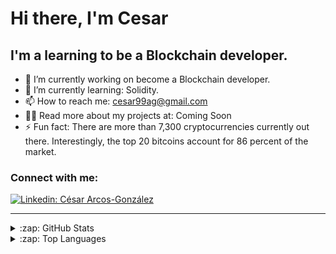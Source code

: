 # Hi there, I'm Cesar

## I'm a learning to be a Blockchain developer.
- 🔭 I’m currently working on become a Blockchain developer.
- 🌱 I’m currently learning: Solidity.
- 📫 How to reach me: cesar99ag@gmail.com
- 👨‍💻 Read more about my projects at: Coming Soon
- ⚡ Fun fact: There are more than 7,300 cryptocurrencies currently out there. Interestingly, the top 20 bitcoins account for 86 percent of the market. 
  
### Connect with me:
[![Linkedin: César Arcos-González](https://img.shields.io/badge/-César-blue?style=flat-square&logo=Linkedin&logoColor=white&link=https://www.linkedin.com/in/cesar-arcos/)](https://www.linkedin.com/in/cesar-arcos/)

 ---
<details>
<summary>:zap: GitHub Stats</summary>

  <img align="left" alt="CAG9's GitHub Stats" src="https://github-readme-stats.vercel.app/api?username=CAG9&show_icons=true&hide_border=false&title_color=ff652f&icon_color=FFE400&bg_color=09131B&text_color=ffffff&border_color=0c1a25" />

</details>
  
<details>
<summary>:zap: Top Languages</summary>  
  <img align="left" src="https://github-readme-stats.vercel.app/api/top-langs/?username=CAG9&theme=radical" alt="top languages">
</details>
